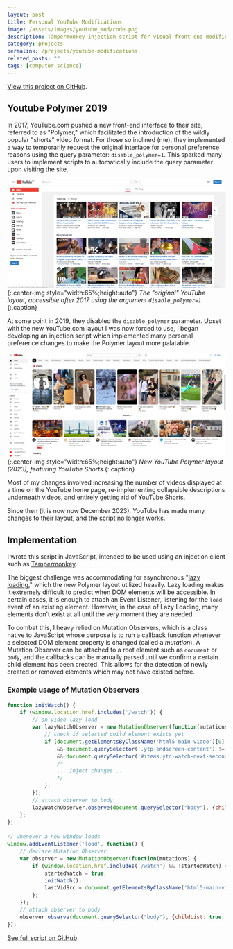 ```yaml
---
layout: post
title: Personal YouTube Modifications
image: /assets/images/youtube_mod/code.png
description: Tampermonkey injection script for visual front-end modification and quality of life changes to YouTube.com.
category: projects
permalink: /projects/youtube-modifications
related_posts: ""
tags: [computer science]
---
```

[View this project on GitHub](https://github.com/Ivar-Rydstrom/Personal-Youtube-Modifications).

## Youtube Polymer 2019

In 2017, YouTube.com pushed a new front-end interface to their site, referred to as "Polymer," which facilitated the introduction of the wildly popular "shorts" video format. For those so inclined (me), they implemented a way to temporarily request the original interface for personal preference reasons using the query parameter: `disable_polymer=1`. This sparked many users to implement scripts to automatically include the query parameter upon visiting the site.

![Pre-Polymer YouTube Interface](/assets/images/youtube_mod/pre_polymer.png){:.center-img style="width:65%;height:auto"}
*The "original" YouTube layout, accessible after 2017 using the argument `disable_polymer=1`.*{:.caption}

At some point in 2019, they disabled the `disable_polymer` parameter. Upset with the new YouTube.com layout I was now forced to use, I began developing an injection script which implemented many personal preference changes to make the Polymer layout more palatable.

![Polymer YouTube Interface](/assets/images/youtube_mod/polymer.png){:.center-img style="width:65%;height:auto"}
*New YouTube Polymer layout (2023), featuring YouTube Shorts.*{:.caption}

Most of my changes involved increasing the number of videos displayed at a time on the YouTube home page, re-implementing collapsible descriptions underneath videos, and entirely getting rid of YouTube Shorts.

Since then (it is now now December 2023), YouTube has made many changes to their layout, and the script no longer works.

## Implementation

I wrote this script in JavaScript, intended to be used using an injection client such as [Tampermonkey](https://www.tampermonkey.net/).

The biggest challenge was accommodating for asynchronous "[lazy loading](https://en.wikipedia.org/wiki/Lazy_loading)," which the new Polymer layout utilized heavily. Lazy loading makes it extremely difficult to predict when DOM elements will be accessible. In certain cases, it is enough to attach an Event Listener, listening for the `load` event of an existing element. However, in the case of Lazy Loading, many elements don't exist at all until the very moment they are needed.

To combat this, I heavy relied on Mutation Observers, which is a class native to JavaScript whose purpose is to run a callback function whenever a selected DOM element property is changed (called a *mutation*). A Mutation Observer can be attached to a root element such as `document` or `body`, and the callbacks can be manually parsed until we confirm a certain child element has been created. This allows for the detection of newly created or removed elements which may not have existed before.

### Example usage of Mutation Observers
~~~javascript
function initWatch() {
    if (window.location.href.includes('/watch')) {
        // on video lazy-load
        var lazyWatchObserver = new MutationObserver(function(mutations, observer) {
            // check if selected child element exists yet
            if (document.getElementsByClassName('html5-main-video')[0] !== undefined 
                && document.querySelector('.ytp-endscreen-content') != undefined 
                && document.querySelector('#items.ytd-watch-next-secondary-results-renderer') != undefined) {
                /*
                ... inject changes ...
                */
            };
        });
        // attach observer to body
        lazyWatchObserver.observe(document.querySelector("body"), {childList: true, subtree: true});
    };
};

// whenever a new window loads
window.addEventListener('load', function() {
    // declare Mutation Observer
    var observer = new MutationObserver(function(mutations) {
        if (window.location.href.includes('/watch') && !startedWatch) {
            startedWatch = true;
            initWatch();
            lastVidSrc = document.getElementsByClassName('html5-main-video')[0].src;
        };
    });
    // attach observer to body
    observer.observe(document.querySelector("body"), {childList: true, subtree: true});
});
~~~

[See full script on GitHub](https://github.com/Ivar-Rydstrom/Personal-Youtube-Modifications)
